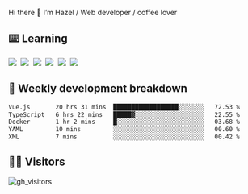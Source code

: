 
Hi there 👋 I’m Hazel / Web developer / coffee lover

## ⌨️ Learning

<samp>
 <a href="https://github.com/vuejs/core"><img src="https://api.iconify.design/logos:vue.svg" /></a>
  <a href="https://github.com/vuejs/core"><img src="https://api.iconify.design/logos:react.svg" /></a>
  <a href="https://github.com/solidjs/solid"><img src="https://api.iconify.design/logos:solidjs.svg" /></a>
  <a href="https://github.com/vitejs/vite"><img src="https://api.iconify.design/logos:vitejs.svg" /></a>
  <a href="https://github.com/microsoft/TypeScript"><img src="https://api.iconify.design/logos:typescript-icon.svg" /></a> 
  <a href="https://github.com/unocss/unocss"><img src="https://api.iconify.design/logos:unocss.svg" /></a>
  

</samp>


## 🦀 Weekly development breakdown

<!--START_SECTION:waka-->

```txt
Vue.js       20 hrs 31 mins  ██████████████████░░░░░░░   72.53 %
TypeScript   6 hrs 22 mins   █████▓░░░░░░░░░░░░░░░░░░░   22.55 %
Docker       1 hr 2 mins     █░░░░░░░░░░░░░░░░░░░░░░░░   03.68 %
YAML         10 mins         ░░░░░░░░░░░░░░░░░░░░░░░░░   00.60 %
XML          7 mins          ░░░░░░░░░░░░░░░░░░░░░░░░░   00.42 %
```

<!--END_SECTION:waka-->
## 👬🏻 Visitors

![gh_visitors](https://profile-counter.glitch.me/Hazel-Lin/count.svg)

